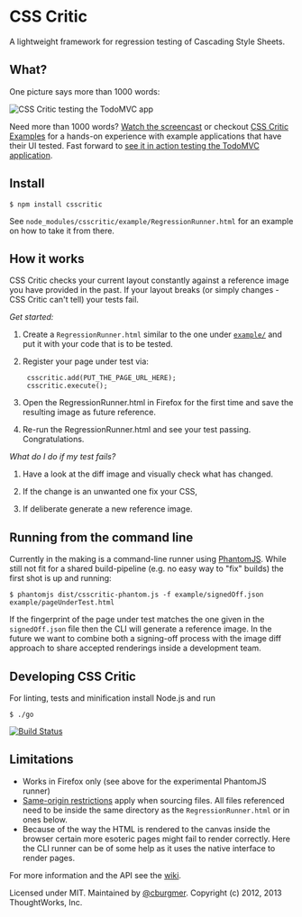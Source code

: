 CSS Critic
==========

A lightweight framework for regression testing of Cascading Style Sheets.

What?
-----
One picture says more than 1000 words:

<img src="http://cburgmer.github.io/csscritic-examples/testsuite_in_action.png" alt="CSS Critic testing the TodoMVC app">

Need more than 1000 words? [Watch the screencast](http://youtu.be/AqQ2bNPtF60) or checkout [CSS Critic Examples](https://github.com/cburgmer/csscritic-examples) for a hands-on experience with example applications that have their UI tested. Fast forward to [see it in action testing the TodoMVC application](http://cburgmer.github.io/csscritic-examples/angularjs/).

Install
-------

    $ npm install csscritic

See `node_modules/csscritic/example/RegressionRunner.html` for an example on how to take it from there.

How it works
------------

CSS Critic checks your current layout constantly against a reference image you have provided in the past. If your layout breaks (or simply changes - CSS Critic can't tell) your tests fail.

*Get started:*

1. Create a `RegressionRunner.html` similar to the one under [`example/`](example/) and put it with your code that is to be tested.

2. Register your page under test via:

        csscritic.add(PUT_THE_PAGE_URL_HERE);
        csscritic.execute();

3. Open the RegressionRunner.html in Firefox for the first time and save the resulting image as future reference.

4. Re-run the RegressionRunner.html and see your test passing. Congratulations.

*What do I do if my test fails?*

1. Have a look at the diff image and visually check what has changed.

2. If the change is an unwanted one fix your CSS,

3. If deliberate generate a new reference image.

Running from the command line
-----------------------------

Currently in the making is a command-line runner using [PhantomJS](http://phantomjs.org/). While still not fit for a
shared build-pipeline (e.g. no easy way to "fix" builds) the first shot is up and running:

    $ phantomjs dist/csscritic-phantom.js -f example/signedOff.json example/pageUnderTest.html

If the fingerprint of the page under test matches the one given in the `signedOff.json` file then the CLI will generate a reference image. In the future we want to combine both a signing-off process with the image diff approach to share accepted renderings inside a development team.

Developing CSS Critic
---------------------
For linting, tests and minification install Node.js and run

    $ ./go

[![Build Status](https://travis-ci.org/cburgmer/csscritic.svg?branch=master)](https://travis-ci.org/cburgmer/csscritic)

Limitations
-----------

- Works in Firefox only (see above for the experimental PhantomJS runner)
- [Same-origin restrictions](https://developer.mozilla.org/en-US/docs/Same_origin_policy_for_JavaScript) apply when sourcing files. All files referenced need to be inside the same directory as the `RegressionRunner.html` or in ones below.
- Because of the way the HTML is rendered to the canvas inside the browser certain more esoteric pages might fail to render correctly. Here the CLI runner can be of some help as it uses the native interface to render pages.

For more information and the API see the [wiki](https://github.com/cburgmer/csscritic/wiki).

Licensed under MIT. Maintained by [@cburgmer](https://twitter.com/cburgmer). Copyright (c) 2012, 2013 ThoughtWorks, Inc.

